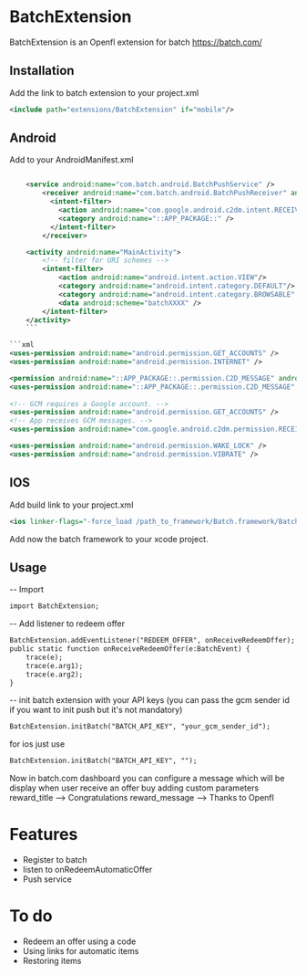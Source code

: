 BatchExtension
===========================

BatchExtension is an Openfl extension for batch https://batch.com/

Installation
------------
Add the link to batch extension to your project.xml
```xml
<include path="extensions/BatchExtension" if="mobile"/>
```
Android
------------

Add to your AndroidManifest.xml

```xml

	<service android:name="com.batch.android.BatchPushService" />
		<receiver android:name="com.batch.android.BatchPushReceiver" android:permission="com.google.android.c2dm.permission.SEND"> 
		  <intent-filter> 
			<action android:name="com.google.android.c2dm.intent.RECEIVE" /> 
			<category android:name="::APP_PACKAGE::" /> 
		  </intent-filter>  
		</receiver>

	<activity android:name="MainActivity">
		<!-- filter for URI schemes -->
		<intent-filter>
			<action android:name="android.intent.action.VIEW"/>
			<category android:name="android.intent.category.DEFAULT"/>
			<category android:name="android.intent.category.BROWSABLE" />
			<data android:scheme="batchXXXX" />
		</intent-filter>
	</activity>
	```

```xml
<uses-permission android:name="android.permission.GET_ACCOUNTS" />
<uses-permission android:name="android.permission.INTERNET" />

<permission android:name="::APP_PACKAGE::.permission.C2D_MESSAGE" android:protectionLevel="signature" />
<uses-permission android:name="::APP_PACKAGE::.permission.C2D_MESSAGE" />
	
<!-- GCM requires a Google account. -->
<uses-permission android:name="android.permission.GET_ACCOUNTS" />
<!-- App receives GCM messages. -->
<uses-permission android:name="com.google.android.c2dm.permission.RECEIVE" />

<uses-permission android:name="android.permission.WAKE_LOCK" />
<uses-permission android:name="android.permission.VIBRATE" />  
```

IOS
------------

Add build link to your project.xml
```xml
<ios linker-flags="-force_load /path_to_framework/Batch.framework/Batch" />
```

Add now the batch framework to your xcode project.


Usage
------------

-- Import
```xml
import BatchExtension;
```

-- Add listener to redeem offer
```xml
BatchExtension.addEventListener("REDEEM_OFFER", onReceiveRedeemOffer);
public static function onReceiveRedeemOffer(e:BatchEvent) {
	trace(e);
	trace(e.arg1);
	trace(e.arg2);
} 
```

-- init batch extension with your API keys (you can pass the gcm sender id if you want to init push but it's not mandatory)
```xml
BatchExtension.initBatch("BATCH_API_KEY", "your_gcm_sender_id");
```

for ios just use
```xml
BatchExtension.initBatch("BATCH_API_KEY", "");
```

Now in batch.com dashboard you can configure a message which will be display when user receive an offer buy adding custom parameters
reward_title --> Congratulations
reward_message --> Thanks to Openfl

Features
===========================
- Register to batch
- listen to onRedeemAutomaticOffer
- Push service

To do
=========================== 
- Redeem an offer using a code
- Using links for automatic items
- Restoring items


